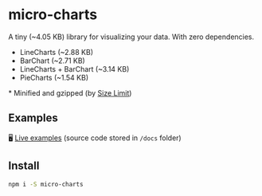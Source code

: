 # micro-charts

A tiny (~4.05 KB) library for visualizing your data. With zero dependencies.

- LineCharts (~2.88 KB)
- BarChart (~2.71 KB)
- LineCharts + BarChart (~3.14 KB)
- PieCharts (~1.54 KB)

\* Minified and gzipped (by [Size Limit](https://github.com/ai/size-limit))

## Examples

🖥 [Live examples](https://sanichkotikov.github.io/micro-charts/)
(source code stored in `/docs` folder)

## Install

```bash
npm i -S micro-charts
```
